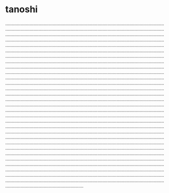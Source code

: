 # tanoshi
.....................................................................................................................................................................................................................................................................................................................................................................................................................................................................................................................................................................................................................................................................................................................................................................................................................................................................................................................................................................................................................................................................................................................................................................................................................................................................................................................................................................................................................................................................................................................................................................................................................................................................................................................................................................................................................................................................................................................................................................................................................................................................................................................................................................................................................................................................................................................................................................................................................................................................................................................................................................................................................................................................................................................................................................................................................................................................................................................................................................................................................................................................................................................................................................................................................................................................................................................................................................................................................................................................................................................................................................................................................................................................................................................................................................................................................................................................................................................................
